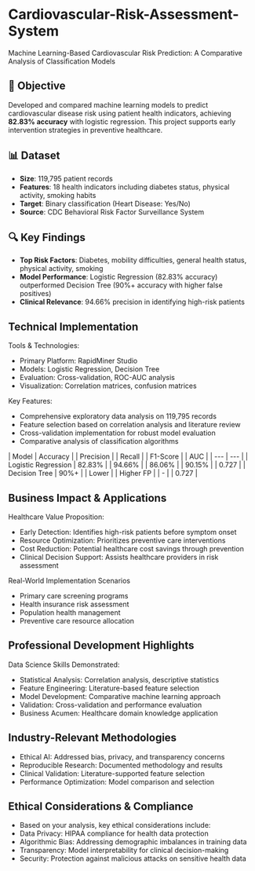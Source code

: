 # Cardiovascular-Risk-Assessment-System
Machine Learning-Based Cardiovascular Risk Prediction: A Comparative Analysis of Classification Models

## 🎯 Objective
Developed and compared machine learning models to predict cardiovascular disease risk using patient health indicators, achieving **82.83% accuracy** with logistic regression. This project supports early intervention strategies in preventive healthcare.

## 📊 Dataset
- **Size**: 119,795 patient records
- **Features**: 18 health indicators including diabetes status, physical activity, smoking habits
- **Target**: Binary classification (Heart Disease: Yes/No)
- **Source**: CDC Behavioral Risk Factor Surveillance System

## 🔍 Key Findings
- **Top Risk Factors**: Diabetes, mobility difficulties, general health status, physical activity, smoking
- **Model Performance**: Logistic Regression (82.83% accuracy) outperformed Decision Tree (90%+ accuracy with higher false positives)
- **Clinical Relevance**: 94.66% precision in identifying high-risk patients

## Technical Implementation

Tools & Technologies:
- Primary Platform: RapidMiner Studio
- Models: Logistic Regression, Decision Tree
- Evaluation: Cross-validation, ROC-AUC analysis
- Visualization: Correlation matrices, confusion matrices

Key Features:
- Comprehensive exploratory data analysis on 119,795 records
- Feature selection based on correlation analysis and literature review
- Cross-validation implementation for robust model evaluation
- Comparative analysis of classification algorithms

| Model | Accuracy | | Precision | | Recall | | F1-Score | | AUC |
| --- | --- |
| Logistic Regression | 82.83% | | 94.66% | | 86.06% | | 90.15% | | 0.727 |
| Decision Tree | 90%+ | | Lower | | Higher FP | | - | | 0.727 |

## Business Impact & Applications

Healthcare Value Proposition:
- Early Detection: Identifies high-risk patients before symptom onset
- Resource Optimization: Prioritizes preventive care interventions
- Cost Reduction: Potential healthcare cost savings through prevention
- Clinical Decision Support: Assists healthcare providers in risk assessment

Real-World Implementation Scenarios
- Primary care screening programs
- Health insurance risk assessment
- Population health management
- Preventive care resource allocation

## Professional Development Highlights
Data Science Skills Demonstrated:
- Statistical Analysis: Correlation analysis, descriptive statistics
- Feature Engineering: Literature-based feature selection
- Model Development: Comparative machine learning approach
- Validation: Cross-validation and performance evaluation
- Business Acumen: Healthcare domain knowledge application

## Industry-Relevant Methodologies
- Ethical AI: Addressed bias, privacy, and transparency concerns
- Reproducible Research: Documented methodology and results
- Clinical Validation: Literature-supported feature selection
- Performance Optimization: Model comparison and selection

## Ethical Considerations & Compliance
- Based on your analysis, key ethical considerations include:
- Data Privacy: HIPAA compliance for health data protection
- Algorithmic Bias: Addressing demographic imbalances in training data
- Transparency: Model interpretability for clinical decision-making
- Security: Protection against malicious attacks on sensitive health data
